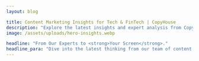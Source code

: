 ```yaml
---
layout: blog

title: Content Marketing Insights for Tech & FinTech | CopyHouse
description: "Explore the latest insights and expert analysis from CopyHouse. Our blog covers cutting-edge trends in content marketing, technology, and FinTech to help you stay ahead."
image: /assets/uploads/hero-insights.webp

headline: "From Our Experts to <strong>Your Screen</strong>."
headline_para: "Dive into the latest thinking from our team of content strategists, writers, and marketers. The CopyHouse blog is your essential resource for actionable advice, industry analysis, and deep dives into the trends shaping the future of technology and FinTech content."
---
```

